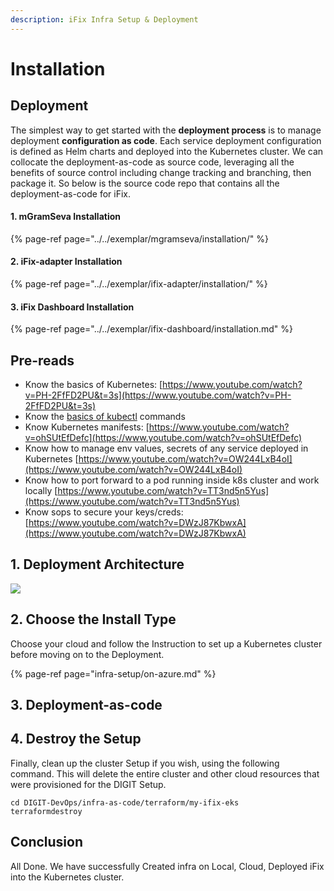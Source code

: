 ```yaml
---
description: iFix Infra Setup & Deployment
---
```


# Installation

## Deployment

The simplest way to get started with the **deployment process** is to manage deployment **configuration as code**. Each service deployment configuration is defined as Helm charts and deployed into the Kubernetes cluster. We can collocate the deployment-as-code as source code, leveraging all the benefits of source control including change tracking and branching, then package it. So below is the source code repo that contains all the deployment-as-code for iFix.

#### 1. mGramSeva Installation

{% page-ref page="../../exemplar/mgramseva/installation/" %}

#### 2. iFix-adapter Installation

{% page-ref page="../../exemplar/ifix-adapter/installation/" %}

#### 3. iFix Dashboard Installation

{% page-ref page="../../exemplar/ifix-dashboard/installation.md" %}

## Pre-reads <a id="pre-read"></a>

* Know the basics of Kubernetes: [https://www.youtube.com/watch?v=PH-2FfFD2PU&t=3s](https://www.youtube.com/watch?v=PH-2FfFD2PU&t=3s)
* Know the [basics of kubectl](https://www.tutorialspoint.com/kubernetes/kubernetes_kubectl_commands.htm) commands
* Know Kubernetes manifests: [https://www.youtube.com/watch?v=ohSUtEfDefc](https://www.youtube.com/watch?v=ohSUtEfDefc)
* Know how to manage env values, secrets of any service deployed in Kubernetes [https://www.youtube.com/watch?v=OW244LxB4oI](https://www.youtube.com/watch?v=OW244LxB4oI)
* Know how to port forward to a pod running inside k8s cluster and work locally [https://www.youtube.com/watch?v=TT3nd5n5Yus](https://www.youtube.com/watch?v=TT3nd5n5Yus)
* Know sops to secure your keys/creds: [https://www.youtube.com/watch?v=DWzJ87KbwxA](https://www.youtube.com/watch?v=DWzJ87KbwxA)

## 1. Deployment Architecture <a id="v-1-choose-the-cloud"></a>

![](https://lh4.googleusercontent.com/JkymqACmPBvb3Y77UrqghaQifq1YYC_IfujLtK9eaXcIcMwvkBBx0thuGO7UD2BssAflbyyE2u9teNkqKLywDet09cl0fVO6GfgqFnRjUIRSLahvj5v7mT97sl8MKuYcFj2qfntM8Zs=s0)

## 2. Choose the Install Type <a id="v-1-choose-the-cloud"></a>

Choose your cloud and follow the Instruction to set up a Kubernetes cluster before moving on to the Deployment.

{% page-ref page="infra-setup/on-azure.md" %}

## 3. Deployment-as-code

## 4. Destroy the Setup <a id="5-destroy-the-cluster"></a>

Finally, clean up the cluster Setup if you wish, using the following command. This will delete the entire cluster and other cloud resources that were provisioned for the DIGIT Setup.

```text
cd DIGIT-DevOps/infra-as-code/terraform/my-ifix-eks
terraformdestroy​
```

## Conclusion <a id="conclusion"></a>

All Done. We have successfully Created infra on Local, Cloud, Deployed iFix into the Kubernetes cluster.

